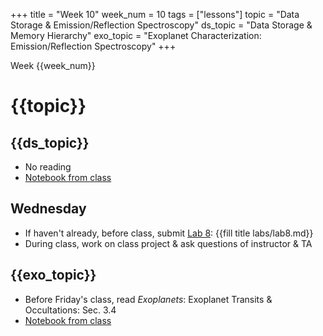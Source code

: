 +++
title = "Week 10"
week_num = 10
tags = ["lessons"]
topic = "Data Storage & Emission/Reflection Spectroscopy"
ds_topic = "Data Storage & Memory Hierarchy"
exo_topic =  "Exoplanet Characterization: Emission/Reflection Spectroscopy"
+++

Week {{week_num}}
# {{topic}}

## {{ds_topic}}
- No reading
- [Notebook from class](https://psuastro497.github.io/Fall2022/notebooks/week10day1/)

## Wednesday
- If haven't already, before class, submit [Lab 8](../../labs/lab8/): {{fill title labs/lab8.md}}
- During class, work on class project & ask questions of instructor & TA

## {{exo_topic}}
- Before Friday's class, read *Exoplanets*: Exoplanet Transits & Occultations:   Sec. 3.4
- [Notebook from class](https://psuastro497.github.io/Fall2022/notebooks/week10day3/)
